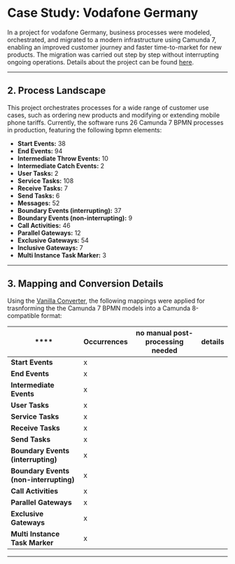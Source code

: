 # Case Study: Vodafone Germany 

In a project for vodafone Germany, business processes were modeled, orchestrated, and migrated to a modern infrastructure using Camunda 7, enabling an improved customer journey and faster time-to-market for new products. The migration was carried out step by step without interrupting ongoing operations. 
Details about the project can be found [here](https://phactum.at/wp-content/uploads/2022/06/Vodafone_DE.pdf).

---

## 2. Process Landscape

This project orchestrates processes for a wide range of customer use cases, such as ordering new products and modifying or extending mobile phone tariffs.
Currently, the software runs 26 Camunda 7 BPMN processes in production, featuring the following bpmn elements:

- **Start Events:** 38
- **End Events:** 94
- **Intermediate Throw Events:** 10
- **Intermediate Catch Events:** 2
- **User Tasks:** 2
- **Service Tasks:** 108
- **Receive Tasks:** 7
- **Send Tasks:** 6
- **Messages:** 52
- **Boundary Events (interrupting):** 37
- **Boundary Events (non-interrupting):** 9
- **Call Activities:** 46
- **Parallel Gateways:** 12
- **Exclusive Gateways:** 54
- **Inclusive Gateways:** 7
- **Multi Instance Task Marker:** 3

---

## 3. Mapping and Conversion Details

Using the [Vanilla Converter](https://github.com/dsunaric/vanilla-converter), the following mappings were applied for trasnforming the the Camunda 7 BPMN models into a Camunda 8-compatible format:

| ****                                   | **Occurrences** | **no manual post-processing needed** | **details** |
|----------------------------------------|-----------------|--------------------------------------|-------------|
| **Start Events**                       | x               |                                      |             |
| **End Events**                         | x               |                                      |             |
| **Intermediate Events**                | x               |                                      |             |
| **User Tasks**                         | x               |                                      |             |
| **Service Tasks**                      | x               |                                      |             |
| **Receive Tasks**                      | x               |                                      |             |
| **Send Tasks**                         | x               |                                      |             |
| **Boundary Events (interrupting)**     | x               |                                      |             |
| **Boundary Events (non-interrupting)** | x               |                                      |             |
| **Call Activities**                    | x               |                                      |             |
| **Parallel Gateways**                  | x               |                                      |             |
| **Exclusive Gateways**                 | x               |                                      |             |
| **Multi Instance Task Marker**         | x               |                                      |             |

---

